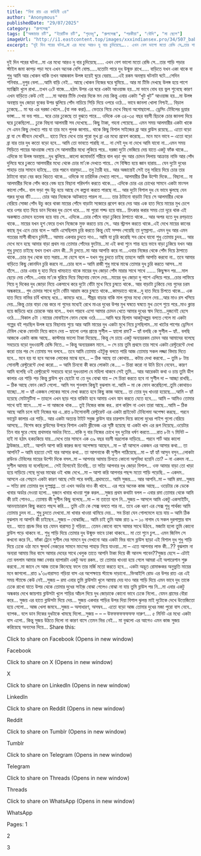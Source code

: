 ```yaml
---
title: "বিনা রায় এর কাহিনী ৩য়"
author: "Anonymous"
publishedDate: "29/07/2025"
category: "গ্রুপসেক্স"
tags: ["অজাচার চটি", "ইরোটিক চটি", "গৃহবধূ", "গ্রুপসেক্স", "পরকীয়া", "বৌদি", "মা ছেলে"]
imageUrl: "http://i1.eastcontent.top/images/xxxindiansex.pro/34/507_babe_gets_ass.jpg"
excerpt: "দুই দিন পরের ঘটনা…মা এর মধ্যে আরও দু বার চুদিয়েছে….. এখন বেশ ভালো মতো রেন্ডি সে…তার শাড়ি পড়ার স্টাইল জমা কাপড় পড়া সবে এখন অনেক বেশি বোল্ড…..যতোটা পারে দুধ উন্মুক্ত রাখে….. বাড়িতে যখন একা থাকে বা শু..."
---
```


দুই দিন পরের ঘটনা…মা এর মধ্যে আরও দু বার চুদিয়েছে….. এখন বেশ ভালো মতো রেন্ডি সে…তার শাড়ি পড়ার স্টাইল জমা কাপড় পড়া সবে এখন অনেক বেশি বোল্ড…..যতোটা পারে দুধ উন্মুক্ত রাখে….. বাড়িতে যখন একা থাকে বা শুধু আমি আর খোকন থাকি তখন আজকাল উলঙ্গ হয়েই ঘুরে বেরায়…..এই রকম অবস্থায় ঘটনাটা ঘটে…সেদিন শনিবার…দুপুর বেলা….আমি বাড়ি নেই… আছে খোকন নিজের ঘরে ঘুমিয়ে… আর মা টিভি দেখছে উলঙ্গ হয়ে পাশে ম্যাক্সিটা খুলে রাখা…তখন ৩টে বাজে….হঠাৎ উপর এর ঘরে একটা আওয়াজ হয়…মা ভাবে বোধ হয় ভুল শুনেছে কারণ এখন বাড়িতে কেউ নেই …..মা আবার টিভি দেখার দিকে মন দেয় কিন্তু এবার একটা “খুট খুট” আওয়াজ হয়…মা উলঙ্গ অবস্থায় দুধ জোড়া বুকের উপর ঝুলিয়ে পোঁদ নাচিয়ে সিড়ি দিয়ে ওপরে ওঠে… ভাবে জানলা খোলা নিশ্চই… বিড়াল ঢুকেছে… মা ঘর এর দরজা খোলে…(যা লক করা)… ভেতরে গিয়ে দেখে বিছনা অগোছালো… ড্রেসিং টেবিলের ড্রয়ার ভাঙ্গা…. মা ভয় পায়… ঘরে চোর ঢুকেছে তা বুঝতে পারে… ওদিকে এক ৩৪-৩৫ বছর বয়সী ছিচকে চোর জানলা দিয়ে ঘরে ঢুকেছিলো… ঢুকে বিছনা আলমারী সব দেখেছে… কিছু টাকা, গহনা পেয়েছে… এমন সময় আলমারীর একটা খাকে সে এমন কিছু দেখতে পায় যা তার মনে পুলক জাগায়.. থাকে কিছু বিশাল সাইজের ব্রা আর ব্লাউস রয়েছে… এতো বড়ো ব্রা যা সে জীবনে দেখেনি… হাতে নিয়ে দেখে তার পুরো মুখ ব্রা এর মধ্যে প্রবেশ করেছে… মনে মনে ভাবে – এতো বড়ো ব্রা যার তার দুধ কতো বড়ো হবে… আমি তো ভাবতে পারছি না… না সেই দুধ না দেখে আমি যাবো না…এমন সময় সিড়িতে পায়ের আওয়াজ পেয়ে সে আলমারীর মধ্যে লুকিয়ে পরে.. দরজা দুটো ভেজিয়ে দেয় যাতে একটু ফাঁক থাকে… এদিকে মা উলঙ্গ অবস্থায়…দুধ ঝুলিয়ে…কালো কমোভর্তি শরীরে বাল ধড়া গুদ আর চোদন লিলায় আক্রান্ত নাভি আর পোঁদ দুলিয়ে ঘরে ঢুকতে আলমারীর মধ্যে থেকে চোর মা’কে দেখতে পায়ে.. সে বিস্মিত হয়ে জ্ঞান হারায়… যেন দুটো দুধের পাহাড় তার সামনে হাটছে… তার পরনে বারমুডা…. তবু তৈরী হয়.. আর অজান্তেই সেই তবু সরিয়ে দিয়ে চোর তার ঠাটানো বাড়া বের করে খিচতে থাকে… ওদিকে মা চারিদিক দেখতে লাগে… আলমারীর ঠিক উল্টো দিকে… বিছানা… মা আলমারীর দিকে পোঁদ করে বেন্ড হয়ে বিছানা পরিদর্শন করতে থাকে…. এদিকে চোর এর চোখের সামনে একটা মাংসল কালো পোঁদ.. বাল ভড়া গুদ উচু হয়ে আছে সে কল্পনা করতে পারছে না… আর দুটো বিশাল দুধ যে ভাবে ঝুলছে যেন গরুর দুধের বাঁট……. চোর আর নিজেকে আটকাতে পারল না…… তার ঠাটানো বাড়াটা নিয়ে সে আলমারীর থেকে বেরিয়ে সোজা পোঁদ উচু করে থাকা মায়ের পোঁদে বাড়াটা সজোরে প্রবেশ করে দেয় আর এক হাত দিয়ে মায়ের মুখ চেপে ধরে ওপর হাত দিয়ে ডান দিকের দুধ চেপে ধরে…. মা পুরো শক্ড হয়ে যায়… চিৎকার করার সময় তো দূরে থাক এই অকস্মাত চোদনে হতভম্ব হয়ে যায় সে.. এদিকে…চোর পোঁদে বাড়া ঢুকিয়ে ঠাপাতে থাকে… আর অপর হতে দুধ রগড়াতে থাকে… মায়ের যখন হুশ ফেরে তখন নিজেকে মুক্ত করতে চায় সে.. আর স্ট্রাগল করতে থাকে..এই দেখে মায়ের কানের কাছে মুখ এনে চোর বলে – আমি এসেছিলাম চুরি করতে কিন্তু যেই সম্পদ পেয়েছি তা দুস্প্রাপ্য.. এমন দুধ আর এমন গতরের মাগী জীবনে চুদিনী… আমায় একবার চুদতে দাও… আমি যা চুরি করেছি সব রেখে যাবো শুধু তোমায় চুদব… আর দেখে মনে হছে আমার বাড়া প্রথম নয় তোমার পোঁদের ফুটোয়…মা এই কথা শুনে শান্ত হয়ে ভাবে বাড়া ঢুকিয়ে যখন আর শুধু চুদতে চাইছে যখন তখন এমন কী…দি চুদতে..মা আর আপত্তি করে না….এবার নিজের থেকে পোঁদ দিয়ে ঠাপাতে থাকে…চোর মুখ থেকে হাত সরায়…মা হেসে বলে – যখন শুধু চুদতে চাইছ তাহলে আমি আপত্তি করবো না.. তবে আমার বাড়িতে কিছু কোনদিন চুরি করবে না…চোর বলে – আমি রাজী শুধু মাঝে মাঝে তোমার দুধ চুরি করতে আসব…মা হাঁসে… চোর এবার দু হাত দিয়ে খামচাতে থাকে মায়ের দুধ জোড়া পোঁদ মারার সাথে সাথে …… কিছুক্ষন পর….মাল ছেড়ে দেয় পোঁদে…এবার মা’কে ঘুরিয়ে দিয়ে বিছানায় ফেলে দেয়…মায়ের দুধ জোড়া দু পাশে এলিয়ে পরে…চোর লাফিয়ে গিয়ে দু দিকের দুধ জোড়া নিয়ে একসাথে করে দুটো বোঁটা মুখে নিয়ে চুষতে থাকে.. আর বাড়াটা ঢুকিয়ে দেয় গুদের চরম অন্ধকারে… গুদ চোদার সাথে দুটো বোঁটা আরাম করে চুষতে থাকে…কামড়াতে থাকে…দু হাত দিয়ে চিপতে থাকে… এক হাত দিয়ে নাভির চর্বি খামছে ধরে… কামড়ে ধরে… শীঘ্রয় বাড়ার বাকি মাল গুদের মধ্যে ফেলে দেয়…আর মাও রস খসিয়ে দেয়…কিন্তু চোর বাড়া বের করে না গুদের মধ্যেই রেখে মাএর দুধের উপর মুখ ঘষতে ঘষতে মুখ চেপে শুয়ে পরে..মাও ক্লান্ত হয়ে জড়িয়ে ধরে চোরকে আর বলে… যখন পারবে এসো আমার চোদন খেতে আমার দুধের স্বাদ নিতে…দুজনেই হেসে ওঠে…..বিকাল ৫টা ।মায়ের মোবাইলে ফোন বেজে ওঠে…….আমি ঘরে ছিলাম আকটুঅল্পয় বলতে গেলে মা একটা গল্পের বই পড়ছিল উলঙ্গ হয়ে বিছানায় শুয়ে আর আমি মায়ের দুধ একটা মুখে নিয়ে চুসছিলাম…মা খাটের পাশের ড্রেসিংগ টেবিল থেকে ফোনটা নিয়ে কানে দেয় – হ্যালো ওপর প্রান্তে সুশীল – হ্যালো রমা? – হ্যাঁ বলছি কে সুশীল – হ্যাঁ.. বলছি আজকে একটা কাজ আছে.. কাস্টমার ভালো টাকা দিয়েছে.. কিন্তু সে চায়ে একটু অন্যয়রকম চোদন আর আমাদের বলেছে সবচেয়ে বড়ো দুধওয়ালী রেন্ডি দিতে.. – কিন্তু অন্যয়রকম মানে.. – সে চায় তুমি প্রথমে তার সাথে একটা রেস্টুরেন্টে দেখা করো তার পর সে তোমায় সব বলবে… তবে আমি তোমায় এইটুকু বলতে পারি আজ তোমায় সকল লজ্জা বিদায় দিতে হবে… মনে হয় যা হবে অনেক লোকের মাঝে হবে… – ঠিক আছে তা কোথায়… কটায় দেখা করবো.. – তুমি ৮ টায় সোনালী রেস্টুরেন্টে দেখা করো… – আমি চিনবো কী করে লোকটা কে…. – চিন্তা করো না উনি চিনে নেবেন.. কারণ আমি বলেছি ওই রেস্টুরেন্টে সবচেয়ে বড়ো দুধওয়ালা যে মহিলা থাকবে সেই তুমি… আর আরেকটা কথা ও চায় তুমি ডীপ কালার এর শাড়ি পড় কিন্তু ব্লাউস খুব ছোটো যা তে দুধ বোঝা যায় – সে চিন্তা করতে হবে না সুশীল দা – আচ্ছা রাখছি.. – ঠিক আছে ফোন কেটে গেলো.. আমি সব শুনলাম কিছুই বুঝলাম না..আমি – মা কে ফোন করেছিলো..তুমি কোথায়ও যাচ্ছো…মা – হ্যাঁ একজন লোকের সাথে দেখা করতে হবে কিছু কাজ আছে… তা তোর দুধ খাওয়া হয়েছে….আমি – হ্যাঁ হয়েছে মোটামুটিমা – তাহলে এখন ছাড় পরে বাকিটা হবে আমায় এখন স্নান করতে যেতে হবে…. আমি – আমিও তোমার সাথে যাই স্নানে…..মা – না আজকে থাক…. তুই নিজের কাজ কর.. রাগ করিস না এখন তারা আছে…আমি – ঠিক আছে আমি চলে যাই নিজের ঘর এ..রাত ৮টাসোনালী রেস্টুরেন্ট এর একটা প্রাইভেট টেবিলেমা অপেক্ষা করছে.. পরনে ভায্লেট কালার এর শাড়ি.. আর একটা অত্যন্ত টাইট সবুজ ব্লাউস যার চারপাস দিয়ে কালো দুধের পাইপ গুলো বেরিয়ে আসছে… বিশেষ করে ব্লাউসের উপরে বিশাল একটা ক্লীভেজ এর সৃষ্টি হয়েছে যা একটা খাদ এর রূপ নিয়েছে..ওয়েটার তিন বার ঘুরে গেছে প্রথমবার অর্ডার নিতে…বাকি দু বার নিজের চোখে দুধ দুটোর ধর্ষণ করতে…..রাত ৮টা ৭ মিনিট – হাই মা হঠাৎ হকচকিয়ে যায়…দেখে তার সামনে এক ৩৯ বছর বয়সী ভদ্রলোক দাড়িয়ে… পরনে শার্ট আর কালো ট্রাউজার…হাই… আপনি আশা করি কারুর জন্য অপেক্ষায় আছেন…মা – হ্যাঁ আসলে একজন এর আসার কথা… তা আপনি? – আমি হয়তো সেই যার আসার কথা… তা আপনাকে কী সুশীল পাঠিয়েছে…মা – হ্যাঁ হ্যাঁ আসুন বসুন…লোকটা রাউংড টেবিলের মায়ের উল্টো দিকে বসল..মা – আপনার আমায় চিনতে কোনো অসুবিধা হয়েনি তো? – না একদম না… সুশীল আমায় যা বলেছিলো… সেই হিসাবেই চিনেছি.. তা সত্যি আপনার দুধ জোড়া বিশাল… ওফ আমার বাড়া তো খাড়া হয়ে দাড়িয়ে গেছে দুধের মাঝের ওই খাজ দেখে…মা – আশা করি আপনার পছন্দ মতো শাড়ি পড়েছি.. – একদম.. আসলে এর পেছনে একটা কারণ আছে সেটা পরে বলছি..প্রথমতো.. আমি সুজয়…. আর আপনি..মা – আমি রমা…সুজয় – সত্যি রমা তোমার দুধ দুস্প্রাপ্প… তা এখন অর্ডার দাও কী খাবে… এর পরে অনেক কাজ আছে… ওয়েটার কে ডেকে খাবার অর্ডার দেওয়া হলো… দুজনে খাবার খাওয়া শুরু করল….সুজয় প্রথম কথাটা বলল – এবার রমা তোমার থেকে আমি কী চাই শোনও… তোমায় কী সুশীল কিছু বলেছে…মা – না তাতো বলে নি…সুজয় – আসলে আমি একটু একসাইটিং, আনন্যাচারাল কিছু করতে পছন্দ করি…. তুমি এটা কে সেক্স বলতে পার না.. তবে এক ধরণ এর সেক্স শুধু পার্থক্য আমি তোমায় চুদব না… শুধু চুদতে দেখবো..মা খাবার খাওয়া থামিয়ে দেয়… সব চিন্তা যেন গোলমেলে হয়ে যায় – আমি ঠিক বুঝলাম না আপনি কী চাইছেন…সুজয় – বোঝাচ্ছি… আমি চাই তুমি আজ রাত ৯ – ১০ নাগাদ যে সকল দুরপাল্লার বাস হয়… যাতে প্রচন্ড ভির হয় যেমন বারাসত টু গড়িয়া… তেমন কোনো বাসে আমার সাথে উঠবে.. মজাটা হলো তুমি কোনো ব্লাউস পড়ে থাকবে না.. শুধু শাড়ি দিয়ে তোমার দুধ উন্মুক্ত ভাবে ঢাকা থাকবে… মা তো শুনে চুপ… এমন জিনিস সে কখনো করে নি.. ফাঁকা ট্রেনে সুশীল দের সামনে দুধ দেখানো আর একটা ভির বাসে ব্লাউস ছাড়া এই বিশাল দুধ শুধু শাড়ি দিয়ে ঢেকে ওঠা মনে ক্ষুদার্থ নেকড়ের সামনে মাংসের পাহাড় নিয়ে যাওয়া…মা – এতে আপনার লাভ কী…?? বুঝলাম না অন্যরা আমায় ভির বাসে আমার দেহের সাথে খেলুক তাতে আপনি টাকা দিয়ে কী আনন্দ পাবেন??সুজয় হেসে – এটাই তো বললাম আমার মজা নেবার ব্যাপারটা একটু অন্য রকম.. তা তোমার খাওয়া হয়ে গেলে আমরা এই অপারেশান শুরু করবো…মা জানে সে আজ তাকে কিনেছে ফলে তার মর্জি মতো করতে হবে… একটা অদ্ভূত রোমাঞ্চকর অনুভুতি মায়ের মনে জাগলো…রাত ৯’৩০বারাসত গড়িয়া বাস এর অপেক্ষায়ে স্ট্যান্ডে দাড়ানো…ভিআইপি রোড এর উপর রাত এর এই সময় স্ট্যান্ডে কেউ নেই…সুজয় – রমা এবার তুমি ব্লাউসটা খুলে আমায় দেয় দাও আর শাড়ি দিয়ে এমন ভাবে দুধ তাকে ঢেকে রাখো যাতে উপর থেকে তোমার দুধের সাইজ় বোঝা গেলেও বোঝা না যায় তুমি ব্লাউস পর নি…মা এবার একটু অন্ধকার দেখে জায়গায় ব্লাউসটা খুলে শাড়ির আঁচল দিয়ে দুধ জোড়াকে কোনো ভাবে ঢেকে নিলো.. যেমন গ্রামের বৌরা করে… সুজয় এর হাতে ব্লাউসটা দিয়ে দেয়… সুজয় একবার শাড়ির উপর দিয়া বিশাল ঝুলন্ত মাই দুটোকে দেখে উত্তেজিতো হয়ে গেলো… আজ খেলা জমবে…সুজয় – অসাধারণ, অসম্বব… এতো বড়ো আজ তোমার দুধের মজা পুরো বাস নেবে.. ব্যাপক.. বলে ডান দিকের দুধটাকে খামছে দিলো…সুজয় – – – উফফফফফফফফ দারুণ…. ৫ মিনিট এর মধ্যে একটা বাস এলো.. কিন্তু সুজয় উঠতে দিলো না কারণ বাসে তেমন ভির নেই… মা বুঝলো এর আগেও এমন কাজ সুজয় করিয়েছে অন্যদের দিয়ে…
Share this:


Click to share on Facebook (Opens in new window)


Facebook




Click to share on X (Opens in new window)


X




Click to share on LinkedIn (Opens in new window)


LinkedIn




Click to share on Reddit (Opens in new window)


Reddit




Click to share on Tumblr (Opens in new window)


Tumblr




Click to share on Telegram (Opens in new window)


Telegram




Click to share on Threads (Opens in new window)


Threads




Click to share on WhatsApp (Opens in new window)


WhatsApp


Pages: 
1
 
2
 
3
